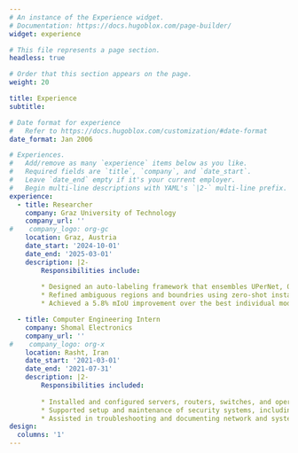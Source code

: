 ```yaml
---
# An instance of the Experience widget.
# Documentation: https://docs.hugoblox.com/page-builder/
widget: experience

# This file represents a page section.
headless: true

# Order that this section appears on the page.
weight: 20

title: Experience
subtitle:

# Date format for experience
#   Refer to https://docs.hugoblox.com/customization/#date-format
date_format: Jan 2006

# Experiences.
#   Add/remove as many `experience` items below as you like.
#   Required fields are `title`, `company`, and `date_start`.
#   Leave `date_end` empty if it's your current employer.
#   Begin multi-line descriptions with YAML's `|2-` multi-line prefix.
experience:
  - title: Researcher
    company: Graz University of Technology
    company_url: ''
#    company_logo: org-gc
    location: Graz, Austria
    date_start: '2024-10-01'
    date_end: '2025-03-01'
    description: |2-
        Responsibilities include:
        
        * Designed an auto-labeling framework that ensembles UPerNet, OCRNet, and DeepLabV3+ using logit fusion and SDF-weighted integration for consistent semantic segmentation predictions.
        * Refined ambiguous regions and boundries using zero-shot instance segmentation with the foundation model SAM, enabling label-agnostic fusion of semantic and instance outputs.
        * Achieved a 5.8% mIoU improvement over the best individual model while reducing annotation time to ∼ 3 seconds per image, significantly minimizing manual effort.

  - title: Computer Engineering Intern
    company: Shomal Electronics
    company_url: ''
#    company_logo: org-x
    location: Rasht, Iran
    date_start: '2021-03-01'
    date_end: '2021-07-31'
    description: |2-
        Responsibilities included:
        
        * Installed and configured servers, routers, switches, and operating systems (Linux & Windows).
        * Supported setup and maintenance of security systems, including CCTV and burglar alarms.
        * Assisted in troubleshooting and documenting network and system issues.
design:
  columns: '1'
---
```

